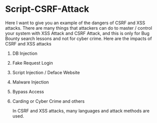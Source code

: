 # Script-CSRF-Attack
Here I want to give you an example of the dangers of CSRF and XSS attacks.
There are many things that attackers can do to master / control your system with XSS Attack and CSRF Attack, and this is only for Bug Bounty search lessons and not for cyber crime.
Here are the impacts of CSRF and XSS attacks
1. DB Injection
2. Fake Request Login
3. Script Injection / Deface Website
4. Malware Injection
5. Bypass Access
6. Carding or Cyber ​​Crime and others

   In CSRF and XSS attacks, many languages ​​and attack methods are used.
